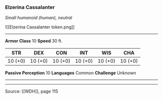 ### Elzerina Cassalanter
_Small humanoid (human), neutral_

![[Elzerina Cassalanter token.png]]


---

**Armor Class** 10
**Speed** 30 ft.

| STR     | DEX     | CON     | INT     | WIS     | CHA     |
|---------|---------|---------|---------|---------|---------|
| 10 (+0) | 10 (+0) | 10 (+0) | 10 (+0) | 10 (+0) | 10 (+0) |

**Passive Perception** 10
**Languages** Common
**Challenge** Unknown

---


---

Source: [[WDH]], page 115